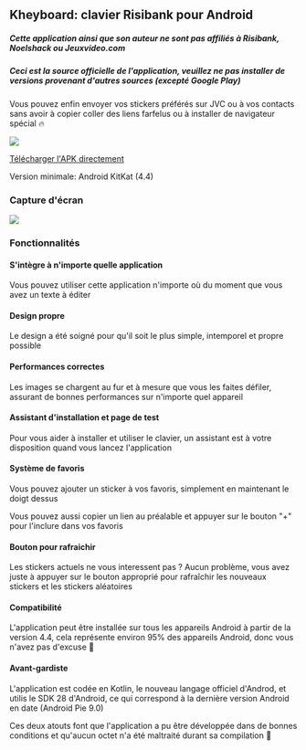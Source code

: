 ## Kheyboard: clavier Risibank pour Android

##### Cette application ainsi que son auteur ne sont pas affiliés à Risibank, Noelshack ou Jeuxvideo.com

##### Ceci est la source officielle de l'application, veuillez ne pas installer de versions provenant d'autres sources (excepté Google Play)

Vous pouvez enfin envoyer vos stickers préférés sur JVC ou à vos contacts sans avoir à copier coller des liens farfelus ou à installer de navigateur spécial 🔥

[![](https://i.imgur.com/9nKVtxf.png)](https://play.google.com/store/apps/details?id=fr.rhaz.kheyboard)

[Télécharger l'APK directement](https://github.com/RHazDev/Kheyboard/raw/master/apk/kheyboard-1.2.apk)

Version minimale: Android KitKat (4.4) 

### Capture d'écran
[![](https://i.imgur.com/YHQRtU0.png)](https://i.imgur.com/3AddqGq.jpg)

### Fonctionnalités

#### S'intègre à n'importe quelle application
Vous pouvez utiliser cette application n'importe où du moment que vous avez un texte à éditer

#### Design propre
Le design a été soigné pour qu'il soit le plus simple, intemporel et propre possible

#### Performances correctes
Les images se chargent au fur et à mesure que vous les faites défiler, assurant de bonnes performances sur n'importe quel appareil

#### Assistant d'installation et page de test
Pour vous aider à installer et utiliser le clavier, un assistant est à votre disposition quand vous lancez l'application

#### Système de favoris
Vous pouvez ajouter un sticker à vos favoris, simplement en maintenant le doigt dessus

Vous pouvez aussi copier un lien au préalable et appuyer sur le bouton "+" pour l'inclure dans vos favoris

#### Bouton pour rafraichir
Les stickers actuels ne vous interessent pas ? Aucun problème, vous avez juste à appuyer sur le bouton approprié pour rafraîchir les nouveaux stickers et les stickers aléatoires

#### Compatibilité
L'application peut être installée sur tous les appareils Android à partir de la version 4.4, cela représente environ 95% des appareils Android, donc vous n'avez pas d'excuse 🦄

#### Avant-gardiste
L'application est codée en Kotlin, le nouveau langage officiel d'Androd, et utilis le SDK 28 d'Android, ce qui correspond à la dernière version Android en date (Android Pie 9.0)

Ces deux atouts font que l'application a pu être développée dans de bonnes conditions et qu'aucun octet n'a été maltraité durant sa compilation 🌈

